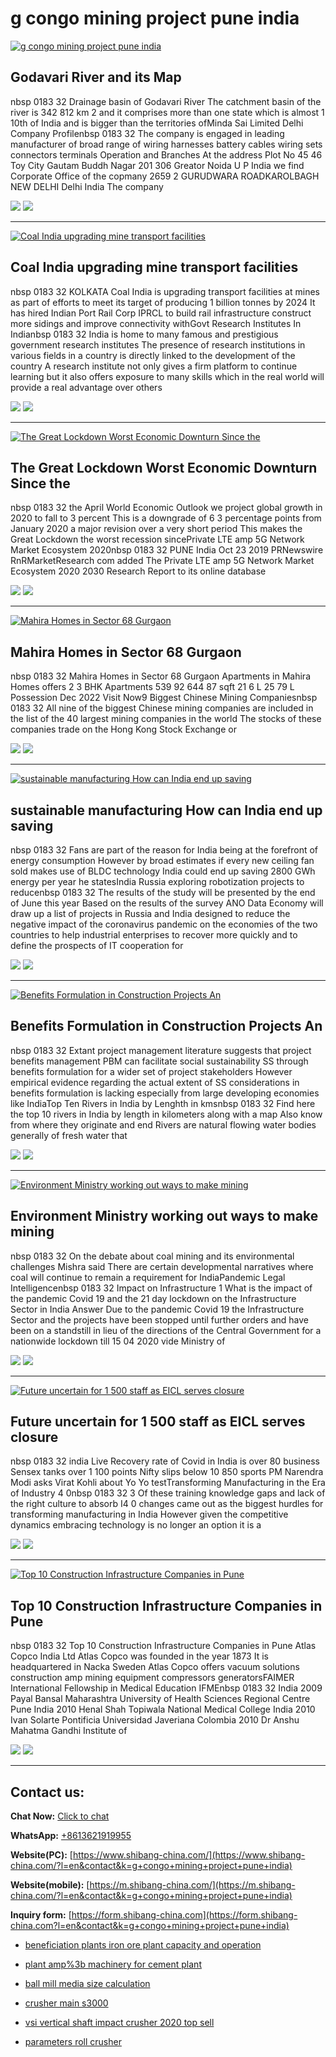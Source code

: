 # g congo mining project pune india

<a href="https://swt.shibang-china.com/?l=en&img&k=g+congo+mining+project+pune+india" target="_blank">![g congo mining project pune india](http://static.shibang-china.com/all-800x300/444.jpg)</a>

## Godavari River and its Map
nbsp 0183 32 Drainage basin of Godavari River The catchment basin of the river is 342 812 km 2 and it comprises more than one state which is almost 1 10th of India and is bigger than the territories ofMinda Sai Limited Delhi Company Profilenbsp 0183 32 The company is engaged in leading manufacturer of broad range of wiring harnesses battery cables wiring sets connectors terminals Operation and Branches At the address Plot No 45 46 Toy City Gautam Buddh Nagar 201 306 Greator Noida U P India we find Corporate Office of the copmany 2659 2 GURUDWARA ROADKAROLBAGH NEW DELHI Delhi India The company


<a href="https://whatsapp.shibangsoft.com/WhatsApp.php" target="_blank" title="WhatsApp">![](http://static.shibang-china.com/icon/whatsapp.png)</a> <a href="https://swt.shibang-china.com/?l=en&icon&k=g+congo+mining+project+pune+india" target="_blank">![](http://static.shibang-china.com/icon/chat-en.png)</a>

---

<a href="https://swt.shibang-china.com/?l=en&img&k=g+congo+mining+project+pune+india" target="_blank">![Coal India upgrading mine transport facilities](http://static.shibang-china.com/all-800x300/423.jpg)</a>

## Coal India upgrading mine transport facilities
nbsp 0183 32 KOLKATA Coal India is upgrading transport facilities at mines as part of efforts to meet its target of producing 1 billion tonnes by 2024 It has hired Indian Port Rail Corp IPRCL to build rail infrastructure construct more sidings and improve connectivity withGovt Research Institutes In Indianbsp 0183 32 India is home to many famous and prestigious government research institutes The presence of research institutions in various fields in a country is directly linked to the development of the country A research institute not only gives a firm platform to continue learning but it also offers exposure to many skills which in the real world will provide a real advantage over others


<a href="https://whatsapp.shibangsoft.com/WhatsApp.php" target="_blank" title="WhatsApp">![](http://static.shibang-china.com/icon/whatsapp.png)</a> <a href="https://swt.shibang-china.com/?l=en&icon&k=g+congo+mining+project+pune+india" target="_blank">![](http://static.shibang-china.com/icon/chat-en.png)</a>

---

<a href="https://swt.shibang-china.com/?l=en&img&k=g+congo+mining+project+pune+india" target="_blank">![The Great Lockdown Worst Economic Downturn Since the](http://static.shibang-china.com/all-800x300/1198.jpg)</a>

## The Great Lockdown Worst Economic Downturn Since the
nbsp 0183 32 the April World Economic Outlook we project global growth in 2020 to fall to 3 percent This is a downgrade of 6 3 percentage points from January 2020 a major revision over a very short period This makes the Great Lockdown the worst recession sincePrivate LTE amp 5G Network Market Ecosystem 2020nbsp 0183 32 PUNE India Oct 23 2019 PRNewswire  RnRMarketResearch com added The Private LTE amp 5G Network Market Ecosystem 2020 2030 Research Report to its online database


<a href="https://whatsapp.shibangsoft.com/WhatsApp.php" target="_blank" title="WhatsApp">![](http://static.shibang-china.com/icon/whatsapp.png)</a> <a href="https://swt.shibang-china.com/?l=en&icon&k=g+congo+mining+project+pune+india" target="_blank">![](http://static.shibang-china.com/icon/chat-en.png)</a>

---

<a href="https://swt.shibang-china.com/?l=en&img&k=g+congo+mining+project+pune+india" target="_blank">![Mahira Homes in Sector 68 Gurgaon](http://static.shibang-china.com/all-800x300/1055.jpg)</a>

## Mahira Homes in Sector 68 Gurgaon
nbsp 0183 32 Mahira Homes in Sector 68 Gurgaon Apartments in Mahira Homes offers 2 3 BHK Apartments 539 92 644 87 sqft 21 6 L 25 79 L Possession Dec 2022 Visit Now9 Biggest Chinese Mining Companiesnbsp 0183 32 All nine of the biggest Chinese mining companies are included in the list of the 40 largest mining companies in the world The stocks of these companies trade on the Hong Kong Stock Exchange or


<a href="https://whatsapp.shibangsoft.com/WhatsApp.php" target="_blank" title="WhatsApp">![](http://static.shibang-china.com/icon/whatsapp.png)</a> <a href="https://swt.shibang-china.com/?l=en&icon&k=g+congo+mining+project+pune+india" target="_blank">![](http://static.shibang-china.com/icon/chat-en.png)</a>

---

<a href="https://swt.shibang-china.com/?l=en&img&k=g+congo+mining+project+pune+india" target="_blank">![sustainable manufacturing How can India end up saving](http://static.shibang-china.com/all-800x300/1305.jpg)</a>

## sustainable manufacturing How can India end up saving
nbsp 0183 32 Fans are part of the reason for India being at the forefront of energy consumption However by broad estimates if every new ceiling fan sold makes use of BLDC technology India could end up saving 2800 GWh energy per year he statesIndia Russia exploring robotization projects to reducenbsp 0183 32 The results of the study will be presented by the end of June this year Based on the results of the survey ANO Data Economy will draw up a list of projects in Russia and India designed to reduce the negative impact of the coronavirus pandemic on the economies of the two countries to help industrial enterprises to recover more quickly and to define the prospects of IT cooperation for


<a href="https://whatsapp.shibangsoft.com/WhatsApp.php" target="_blank" title="WhatsApp">![](http://static.shibang-china.com/icon/whatsapp.png)</a> <a href="https://swt.shibang-china.com/?l=en&icon&k=g+congo+mining+project+pune+india" target="_blank">![](http://static.shibang-china.com/icon/chat-en.png)</a>

---

<a href="https://swt.shibang-china.com/?l=en&img&k=g+congo+mining+project+pune+india" target="_blank">![Benefits Formulation in Construction Projects An](http://static.shibang-china.com/all-800x300/325.jpg)</a>

## Benefits Formulation in Construction Projects An
nbsp 0183 32 Extant project management literature suggests that project benefits management PBM can facilitate social sustainability SS through benefits formulation for a wider set of project stakeholders However empirical evidence regarding the actual extent of SS considerations in benefits formulation is lacking especially from large developing economies like IndiaTop Ten Rivers in India by Lenghth in kmsnbsp 0183 32 Find here the top 10 rivers in India by length in kilometers along with a map Also know from where they originate and end Rivers are natural flowing water bodies generally of fresh water that


<a href="https://whatsapp.shibangsoft.com/WhatsApp.php" target="_blank" title="WhatsApp">![](http://static.shibang-china.com/icon/whatsapp.png)</a> <a href="https://swt.shibang-china.com/?l=en&icon&k=g+congo+mining+project+pune+india" target="_blank">![](http://static.shibang-china.com/icon/chat-en.png)</a>

---

<a href="https://swt.shibang-china.com/?l=en&img&k=g+congo+mining+project+pune+india" target="_blank">![Environment Ministry working out ways to make mining](http://static.shibang-china.com/all-800x300/642.jpg)</a>

## Environment Ministry working out ways to make mining
nbsp 0183 32 On the debate about coal mining and its environmental challenges Mishra said There are certain developmental narratives where coal will continue to remain a requirement for IndiaPandemic Legal Intelligencenbsp 0183 32 Impact on Infrastructure 1 What is the impact of the pandemic Covid 19 and the 21 day lockdown on the Infrastructure Sector in India Answer Due to the pandemic Covid 19 the Infrastructure Sector and the projects have been stopped until further orders and have been on a standstill in lieu of the directions of the Central Government for a nationwide lockdown till 15 04 2020 vide Ministry of


<a href="https://whatsapp.shibangsoft.com/WhatsApp.php" target="_blank" title="WhatsApp">![](http://static.shibang-china.com/icon/whatsapp.png)</a> <a href="https://swt.shibang-china.com/?l=en&icon&k=g+congo+mining+project+pune+india" target="_blank">![](http://static.shibang-china.com/icon/chat-en.png)</a>

---

<a href="https://swt.shibang-china.com/?l=en&img&k=g+congo+mining+project+pune+india" target="_blank">![Future uncertain for 1 500 staff as EICL serves closure](http://static.shibang-china.com/all-800x300/178.jpg)</a>

## Future uncertain for 1 500 staff as EICL serves closure
nbsp 0183 32 india Live Recovery rate of Covid in India is over 80 business Sensex tanks over 1 100 points Nifty slips below 10 850 sports PM Narendra Modi asks Virat Kohli about Yo Yo testTransforming Manufacturing in the Era of Industry 4 0nbsp 0183 32 3 Of these training knowledge gaps and lack of the right culture to absorb I4 0 changes came out as the biggest hurdles for transforming manufacturing in India However given the competitive dynamics embracing technology is no longer an option it is a


<a href="https://whatsapp.shibangsoft.com/WhatsApp.php" target="_blank" title="WhatsApp">![](http://static.shibang-china.com/icon/whatsapp.png)</a> <a href="https://swt.shibang-china.com/?l=en&icon&k=g+congo+mining+project+pune+india" target="_blank">![](http://static.shibang-china.com/icon/chat-en.png)</a>

---

<a href="https://swt.shibang-china.com/?l=en&img&k=g+congo+mining+project+pune+india" target="_blank">![Top 10 Construction Infrastructure Companies in Pune](http://static.shibang-china.com/all-800x300/911.jpg)</a>

## Top 10 Construction Infrastructure Companies in Pune
nbsp 0183 32 Top 10 Construction Infrastructure Companies in Pune Atlas Copco India Ltd Atlas Copco was founded in the year 1873 It is headquartered in Nacka Sweden Atlas Copco offers vacuum solutions construction amp mining equipment compressors generatorsFAIMER International Fellowship in Medical Education IFMEnbsp 0183 32 India 2009 Payal Bansal Maharashtra University of Health Sciences Regional Centre Pune India 2010 Henal Shah Topiwala National Medical College India 2010 Ivan Solarte Pontificia Universidad Javeriana Colombia 2010 Dr Anshu Mahatma Gandhi Institute of


<a href="https://whatsapp.shibangsoft.com/WhatsApp.php" target="_blank" title="WhatsApp">![](http://static.shibang-china.com/icon/whatsapp.png)</a> <a href="https://swt.shibang-china.com/?l=en&icon&k=g+congo+mining+project+pune+india" target="_blank">![](http://static.shibang-china.com/icon/chat-en.png)</a>

---
## Contact us:

**Chat Now:** [Click to chat](https://swt.shibang-china.com?l=en&contact&k=g+congo+mining+project+pune+india)

**WhatsApp:**  [+8613621919955](https://whatsapp.shibangsoft.com/WhatsApp.php)

**Website(PC):** [https://www.shibang-china.com/](https://www.shibang-china.com/?l=en&contact&k=g+congo+mining+project+pune+india)

**Website(mobile):** [https://m.shibang-china.com/](https://m.shibang-china.com/?l=en&contact&k=g+congo+mining+project+pune+india)

**Inquiry form:** [https://form.shibang-china.com](https://form.shibang-china.com?l=en&contact&k=g+congo+mining+project+pune+india)

* [beneficiation plants iron ore plant capacity and operation](../164/beneficiation%20plants%20iron%20ore%20plant%20capacity%20and%20operation.md)

* [plant amp%3b machinery for cement plant](../161/plant%20amp%253b%20machinery%20for%20cement%20plant.md)

* [ball mill media size calculation](../168/ball%20mill%20media%20size%20calculation.md)

* [crusher main s3000](../166/crusher%20main%20s3000.md)

* [vsi vertical shaft impact crusher 2020 top sell](../168/vsi%20vertical%20shaft%20impact%20crusher%202020%20top%20sell.md)

* [parameters roll crusher](../170/parameters%20roll%20crusher.md)